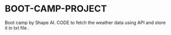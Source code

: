# BOOT-CAMP-PROJECT
Boot camp by Shape AI.
CODE to fetch the weather data using API and store it in txt file .

